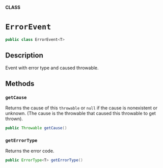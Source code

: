 **CLASS**

# `ErrorEvent`

```java
public class ErrorEvent<T>
```

## Description

Event with error type and caused throwable. 

## Methods

### `getCause`

Returns the cause of this `throwable` or `null` if the cause is nonexistent or unknown. (The cause is the throwable that caused this throwable to get thrown).

```java
public Throwable getCause()
```

### `getErrorType`

Returns the error code.

```java
public ErrorType<T> getErrorType()
```
       